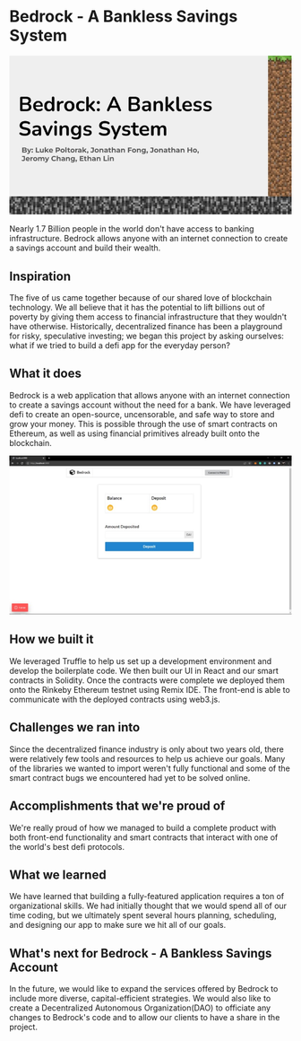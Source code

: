# Bedrock - A Bankless Savings System
![](./cover.jpeg)

Nearly 1.7 Billion people in the world don't have access to banking infrastructure. Bedrock allows anyone with an internet connection to create a savings account and build their wealth.

## Inspiration
The five of us came together because of our shared love of blockchain technology. We all believe that it has the potential to lift billions out of poverty by giving them access to financial infrastructure that they wouldn't have otherwise. Historically, decentralized finance has been a playground for risky, speculative investing; we began this project by asking ourselves: what if we tried to build a defi app for the everyday person?

## What it does
Bedrock is a web application that allows anyone with an internet connection to create a savings account without the need for a bank. We have leveraged defi to create an open-source, uncensorable, and safe way to store and grow your money. This is possible through the use of smart contracts on Ethereum, as well as using financial primitives already built onto the blockchain.

![](./app.jpeg)

## How we built it
We leveraged Truffle to help us set up a development environment and develop the boilerplate code. We then built our UI in React and our smart contracts in Solidity. Once the contracts were complete we deployed them onto the Rinkeby Ethereum testnet using Remix IDE. The front-end is able to communicate with the deployed contracts using web3.js.

## Challenges we ran into
Since the decentralized finance industry is only about two years old, there were relatively few tools and resources to help us achieve our goals. Many of the libraries we wanted to import weren't fully functional and some of the smart contract bugs we encountered had yet to be solved online.

## Accomplishments that we're proud of
We're really proud of how we managed to build a complete product with both front-end functionality and smart contracts that interact with one of the world's best defi protocols.

## What we learned
We have learned that building a fully-featured application requires a ton of organizational skills. We had initially thought that we would spend all of our time coding, but we ultimately spent several hours planning, scheduling, and designing our app to make sure we hit all of our goals.

## What's next for Bedrock - A Bankless Savings Account
In the future, we would like to expand the services offered by Bedrock to include more diverse, capital-efficient strategies. We would also like to create a Decentralized Autonomous Organization(DAO) to officiate any changes to Bedrock's code and to allow our clients to have a share in the project.